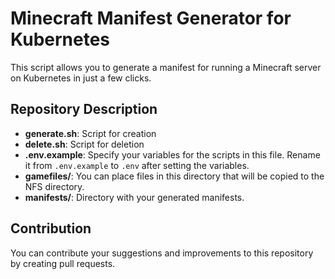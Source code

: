 # Minecraft Manifest Generator for Kubernetes

This script allows you to generate a manifest for running a Minecraft server on Kubernetes in just a few clicks.

## Repository Description

- **generate.sh**: Script for creation
- **delete.sh**: Script for deletion
- **.env.example**: Specify your variables for the scripts in this file. Rename it from `.env.example` to `.env` after setting the variables.
- **gamefiles/**: You can place files in this directory that will be copied to the NFS directory.
- **manifests/**: Directory with your generated manifests.

## Contribution

You can contribute your suggestions and improvements to this repository by creating pull requests.
